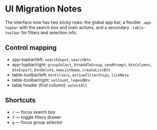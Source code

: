 # UI Migration Notes

The interface now has two sticky rows: the global app bar, a flexible `.app-topbar` with the search box and main actions, and a secondary `.table-toolbar` for filters and selection info.

## Control mapping
- app-topbar/left: `searchInput`, `searchBtn`
- app-topbar/right: `groupSelect`, `btnAddToGroup`, `sendPrompt`, `btnColumns`, `btnExport`, `btnDelete`, `newListName`, `createListBtn`
- table-toolbar/left: `btnFilters`, `activeFilterChips`, `listMeta`
- table-toolbar/right: `selCount`, `legendBtn`
- table header (first column): `selectAll`

## Shortcuts
- `/` — focus search box
- `f` — toggle filters drawer
- `g` — focus group selector
